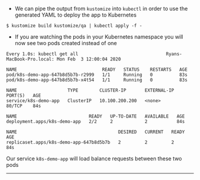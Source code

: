 

*   We can pipe the output from `kustomize` into `kubectl` in order to use the generated YAML to deploy the app to Kubernetes


```
$ kustomize build kustomize/qa | kubectl apply -f -

```



*   If you are watching the pods in your Kubernetes namespace you will now see two pods created instead of one


```
Every 1.0s: kubectl get all                                 Ryans-MacBook-Pro.local: Mon Feb  3 12:00:04 2020

NAME                                READY   STATUS    RESTARTS   AGE
pod/k8s-demo-app-647b8d5b7b-r2999   1/1     Running   0          83s
pod/k8s-demo-app-647b8d5b7b-x4t54   1/1     Running   0          83s

NAME                   TYPE        CLUSTER-IP       EXTERNAL-IP   PORT(S)   AGE
service/k8s-demo-app   ClusterIP   10.100.200.200   <none>        80/TCP    84s

NAME                           READY   UP-TO-DATE   AVAILABLE   AGE
deployment.apps/k8s-demo-app   2/2     2            2           84s

NAME                                      DESIRED   CURRENT   READY   AGE
replicaset.apps/k8s-demo-app-647b8d5b7b   2         2         2       84s
```


Our service `k8s-demo-app` will load balance requests between these two pods



---

